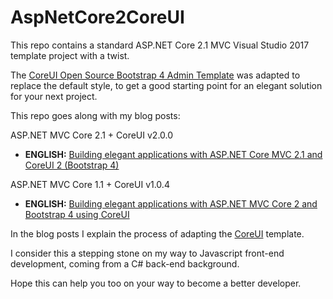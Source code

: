 # AspNetCore2CoreUI

This repo contains a standard ASP.NET Core 2.1 MVC Visual Studio 2017 template project with a twist.

The [CoreUI Open Source Bootstrap 4 Admin Template](http://coreui.io/) was adapted to replace the default style, to get a good starting point for an elegant solution for your next project.

This repo goes along with my blog posts:

ASP.NET MVC Core 2.1 + CoreUI v2.0.0

* **ENGLISH:** [Building elegant applications with ASP.NET Core MVC 2.1 and CoreUI 2 (Bootstrap 4)](http://www.coderepo.blog/posts/building-elegant-applications-aspnet-core-mvc-2.1-coreui-2-bootstrap-4/)

ASP.NET MVC Core 1.1 + CoreUI v1.0.4

* **ENGLISH:** [Building elegant applications with ASP.NET MVC Core 2 and Bootstrap 4 using CoreUI](http://www.coderepo.blog/posts/building-elegant-applications-aspnet-mvc-core-2-bootstrap-4-coreui/)

In the blog posts I explain the process of adapting the [CoreUI](http://coreui.io/) template.

I consider this a stepping stone on my way to Javascript front-end development, coming from a C# back-end background.

Hope this can help you too on your way to become a better developer.
